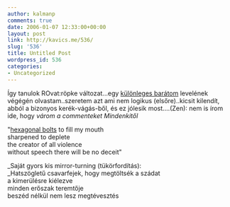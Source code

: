 ```yaml
---
author: kalmanp
comments: true
date: 2006-01-07 12:33:00+00:00
layout: post
link: http://kavics.me/536/
slug: '536'
title: Untitled Post
wordpress_id: 536
categories:
- Uncategorized
---
```


Így tanulok ROvat:röpke változat...egy [különleges barátom](http://manikinfaint.webgalaxy.hu/) levelének végégén olvastam..szeretem azt ami nem logikus (elsőre)..kicsit kilendít, abból a bizonyos kerék-vágás-ből, és ez jólesik most....(Zen): nem is írom ide, hogy _várom a commenteket Mindenkitől_




"[hexagonal bolts](http://www.m-osaka.com/en/exhibitors/145/img/145_01.jpg) to fill my mouth  
sharpened to deplete  
the creator of all violence  
without speech there will be no deceit" 




_Saját gyors kis mirror-turning (tükörfordítás):  
_Hatszögletű csavarfejek, hogy megtöltsék a szádat  
a kimerülésre kiélezve  
minden erőszak teremtője  
beszéd nélkül nem lesz megtévesztés
